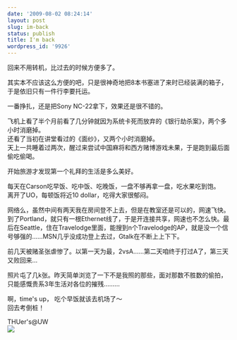 ```yaml
---
date: '2009-08-02 08:24:14'
layout: post
slug: im-back
status: publish
title: I'm back
wordpress_id: '9926'
---
```


回来不用转机，比过去的时候方便多了。  
  
其实本不应该这么方便的吧，只是很神奇地把8本书塞进了来时已经装满的箱子，于是依旧只有一件行李要托运。  
  
一番挣扎，还是把Sony NC-22拿下，效果还是很不错的。  
  
飞机上看了半个月前看了几分钟就因为系统卡死而放弃的《银行劫杀案》，两个多小时消磨掉。  
还看了当初在讲堂看过的《面纱》，又两个小时消磨掉。  
天上一共睡着过两次，醒过来尝试中国麻将和西方赌博游戏未果，于是跑到最后面偷吃偷喝。  
  
开始旅游才发现第一个礼拜的生活是多么美好。  
  
每天在Carson吃早饭、吃中饭、吃晚饭，一盘不够再拿一盘，吃水果吃到饱。  
离开了UO，每顿饭将近10 dollar，吃得大家很郁闷。  
  
网络么，虽然中间有两天我在房间登不上去，但是在教室还是可以的，网速飞快。  
到了Portland，就只有一根Ethernet线了，于是开连接共享，网速也不怎么快。最后在Seattle，住在Travelodge里面，能搜到n个Travelodge的AP，就是没一个信号够强的……MSN几乎没成功登上去过，Gtalk在不断上上下下。  
  
前几天被赌圣张虐惨了。以第一天为最，2vsA……第二天咱终于打过A了，第三天又败回来…  
  
照片屯了几k张。昨天简单浏览了一下不是我照的那些，面对那数不胜数的偷拍，只能感慨贵系3年生活对各位的摧残………  
  
  
啊，time's up， 吃个早饭就该去机场了～  
回去考倒桩！  
  
THUer's@UW  
[![](https://lh6faa.bay.livefilestore.com/y1mseMf_6yaOGX3eBpz3w5dfRtOloT2vzBaGzpgw3OTHxxS86w-q34wetGjxtU2btz7LJswVzXT-VeodldtJIZqObamlUA5bVmLRBpBVFeBGioTXZtQDHJHN_ueXgasZA-PDIJ6Oc5HIdmsLRBefvq93w/P1020581.jpg)](https://lh6faa.bay.livefilestore.com/y1mseMf_6yaOGX3eBpz3w5dfRtOloT2vzBaGzpgw3OTHxxS86w-q34wetGjxtU2btz7LJswVzXT-VeodldtJIZqObamlUA5bVmLRBpBVFeBGioTXZtQDHJHN_ueXgasZA-PDIJ6Oc5HIdmsLRBefvq93w/P1020581.jpg)  

